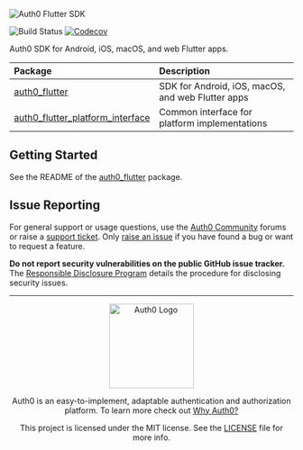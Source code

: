 ![Auth0 Flutter SDK](https://cdn.auth0.com/website/sdks/banners/flutter-banner.png)

![Build Status](https://img.shields.io/github/actions/workflow/status/auth0/auth0-flutter/main.yml?style=flat)
[![Codecov](https://codecov.io/gh/auth0/auth0-flutter/branch/main/graph/badge.svg)](https://codecov.io/gh/auth0/auth0-flutter)

Auth0 SDK for Android, iOS, macOS, and web Flutter apps.

| Package                                                                       | Description                                       |
| :---------------------------------------------------------------------------- | :------------------------------------------------ |
| [auth0_flutter](./auth0_flutter#readme)                                       | SDK for Android, iOS, macOS, and web Flutter apps |
| [auth0_flutter_platform_interface](./auth0_flutter_platform_interface#readme) | Common interface for platform implementations     |

## Getting Started

See the README of the [auth0_flutter](./auth0_flutter#readme) package.

## Issue Reporting

For general support or usage questions, use the [Auth0 Community](https://community.auth0.com/c/help/6) forums or raise a [support ticket](https://support.auth0.com/). Only [raise an issue](https://github.com/auth0/auth0-flutter/issues) if you have found a bug or want to request a feature.

**Do not report security vulnerabilities on the public GitHub issue tracker.** The [Responsible Disclosure Program](https://auth0.com/responsible-disclosure-policy) details the procedure for disclosing security issues.

---

<p align="center">
  <picture>
    <source media="(prefers-color-scheme: light)" srcset="https://cdn.auth0.com/website/sdks/logos/auth0_light_mode.png" width="150">
    <source media="(prefers-color-scheme: dark)" srcset="https://cdn.auth0.com/website/sdks/logos/auth0_dark_mode.png" width="150">
    <img alt="Auth0 Logo" src="https://cdn.auth0.com/website/sdks/logos/auth0_light_mode.png" width="150">
  </picture>
</p>

<p align="center">Auth0 is an easy-to-implement, adaptable authentication and authorization platform. To learn more check out <a href="https://auth0.com/why-auth0">Why Auth0?</a></p>

<p align="center">This project is licensed under the MIT license. See the <a href="./LICENSE"> LICENSE</a> file for more info.</p>
